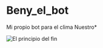 # Beny_el_bot
Mi propio bot para el clima 
Nuestro*

![El principio del fin](https://i.pinimg.com/originals/fa/2b/5b/fa2b5ba815d3379c93af0c3e72f82abc.jpg)
